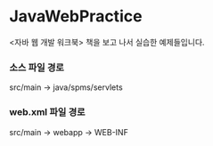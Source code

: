 # JavaWebPractice

<자바 웹 개발 워크북> 책을 보고 나서 실습한 예제들입니다.

### 소스 파일 경로

src/main -> java/spms/servlets

### web.xml 파일 경로

src/main -> webapp -> WEB-INF
